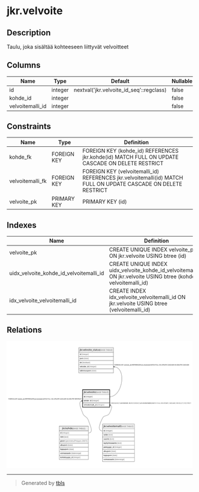 # jkr.velvoite

## Description

Taulu, joka sisältää kohteeseen liittyvät velvoitteet

## Columns

| Name | Type | Default | Nullable | Children | Parents | Comment |
| ---- | ---- | ------- | -------- | -------- | ------- | ------- |
| id | integer | nextval('jkr.velvoite_id_seq'::regclass) | false | [jkr.velvoite_status](jkr.velvoite_status.md) |  |  |
| kohde_id | integer |  | false |  | [jkr.kohde](jkr.kohde.md) |  |
| velvoitemalli_id | integer |  | false |  | [jkr.velvoitemalli](jkr.velvoitemalli.md) |  |

## Constraints

| Name | Type | Definition |
| ---- | ---- | ---------- |
| kohde_fk | FOREIGN KEY | FOREIGN KEY (kohde_id) REFERENCES jkr.kohde(id) MATCH FULL ON UPDATE CASCADE ON DELETE RESTRICT |
| velvoitemalli_fk | FOREIGN KEY | FOREIGN KEY (velvoitemalli_id) REFERENCES jkr.velvoitemalli(id) MATCH FULL ON UPDATE CASCADE ON DELETE RESTRICT |
| velvoite_pk | PRIMARY KEY | PRIMARY KEY (id) |

## Indexes

| Name | Definition |
| ---- | ---------- |
| velvoite_pk | CREATE UNIQUE INDEX velvoite_pk ON jkr.velvoite USING btree (id) |
| uidx_velvoite_kohde_id_velvoitemalli_id | CREATE UNIQUE INDEX uidx_velvoite_kohde_id_velvoitemalli_id ON jkr.velvoite USING btree (kohde_id, velvoitemalli_id) |
| idx_velvoite_velvoitemalli_id | CREATE INDEX idx_velvoite_velvoitemalli_id ON jkr.velvoite USING btree (velvoitemalli_id) |

## Relations

![er](jkr.velvoite.svg)

---

> Generated by [tbls](https://github.com/k1LoW/tbls)
